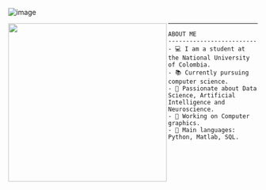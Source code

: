 ![image](https://github.com/JeroHoyos/JeroHoyos/assets/155777450/20cc6b38-3d05-4acf-877b-357a36e3f3a0)





<img align="left" src="https://i.pinimg.com/564x/13/2a/95/132a95e6ec67a67dda3c60f8bcb9d688.jpg"  width="320" />

<hr>

```
ABOUT ME
-------------------------
- 💻 I am a student at the National University of Colombia.
- 📚 Currently pursuing computer science.
- 🌱 Passionate about Data Science, Artificial Intelligence and Neuroscience.
- 🔭 Working on Computer graphics.
- 🌟 Main languages: Python, Matlab, SQL.

```
